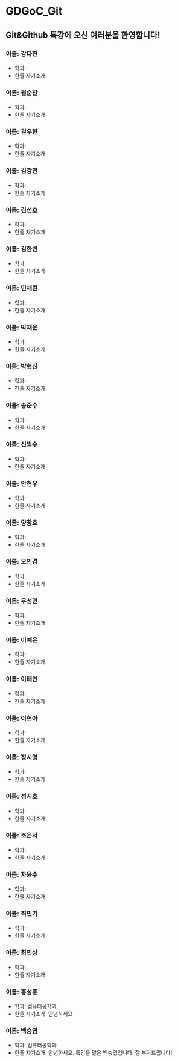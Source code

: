 # GDGoC_Git

## Git&Github 특강에 오신 여러분을 환영합니다!

### 이름: 강다현
- 학과:
- 한줄 자기소개:

### 이름: 권순찬
- 학과:
- 한줄 자기소개:

### 이름: 권우현
- 학과:
- 한줄 자기소개:

### 이름: 김강민
- 학과:
- 한줄 자기소개:

### 이름: 김선호
- 학과:
- 한줄 자기소개:

### 이름: 김한빈
- 학과:
- 한줄 자기소개:

### 이름: 민채원
- 학과:
- 한줄 자기소개:

### 이름: 박재윤
- 학과:
- 한줄 자기소개:

### 이름: 박현진
- 학과:
- 한줄 자기소개:

### 이름: 송준수
- 학과:
- 한줄 자기소개:

### 이름: 신범수
- 학과:
- 한줄 자기소개:

### 이름: 안현우
- 학과:
- 한줄 자기소개:

### 이름: 양창호
- 학과:
- 한줄 자기소개:

### 이름: 오인겸
- 학과:
- 한줄 자기소개:

### 이름: 우성민
- 학과:
- 한줄 자기소개:

### 이름: 이예은
- 학과:
- 한줄 자기소개:

### 이름: 이태인
- 학과:
- 한줄 자기소개:

### 이름: 이현아
- 학과:
- 한줄 자기소개:

### 이름: 정시영
- 학과:
- 한줄 자기소개:

### 이름: 정지호
- 학과:
- 한줄 자기소개:

### 이름: 조은서
- 학과:
- 한줄 자기소개:

### 이름: 차윤수
- 학과:
- 한줄 자기소개:

### 이름: 최민기
- 학과:
- 한줄 자기소개:

### 이름: 최민상
- 학과:
- 한줄 자기소개:

### 이름: 홍성훈
- 학과: 컴퓨터공학과
- 한줄 자기소개: 안녕하세요

### 이름: 백승엽
- 학과: 컴퓨터공학과
- 한줄 자기소개: 안녕하세요. 특강을 맡은 백승엽입니다. 잘 부탁드립니다!
